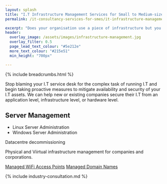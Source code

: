 ```yaml
---
layout: splash
title: "I.T Infrastructure Management Services for Small to Medium-sized Enterprises (SMEs)"
permalink: /it-consultancy-services-for-smes/it-infrastructure-management-services

excerpt: "Does your organisation use a piece of infrastructure but you're unsure how to manage it? We may be able to help..."
header:
  overlay_image: /assets/images/infrastructure-management.jpg
  overlay_filter: 0.5 
  page_lead_text_colour: "#5e212e"
  more_text_colour: "#215e51"
  min_height: "700px"

---
```


{% include breadcrumbs.html %}


Stop blaming your I.T service desk for the complex task of running I.T and begin taking proactive measures to mitigate availability and security of your I.T assets. We can help new or existing companies secure their I.T from an application level, infrastructure level, or hardware level.


## <i class="fas fa-user-tie page-title-icon" aria-hidden="true"></i> Server Management

- Linux Server Administration
- Windows Server Administration

Datacentre decommissioning

Physical and Viirtual infrastructure management for companies and corporations.

[Managed WiFi Access Points](/)
[Managed Domain Names](/)

{% include industry-consultation.md %}